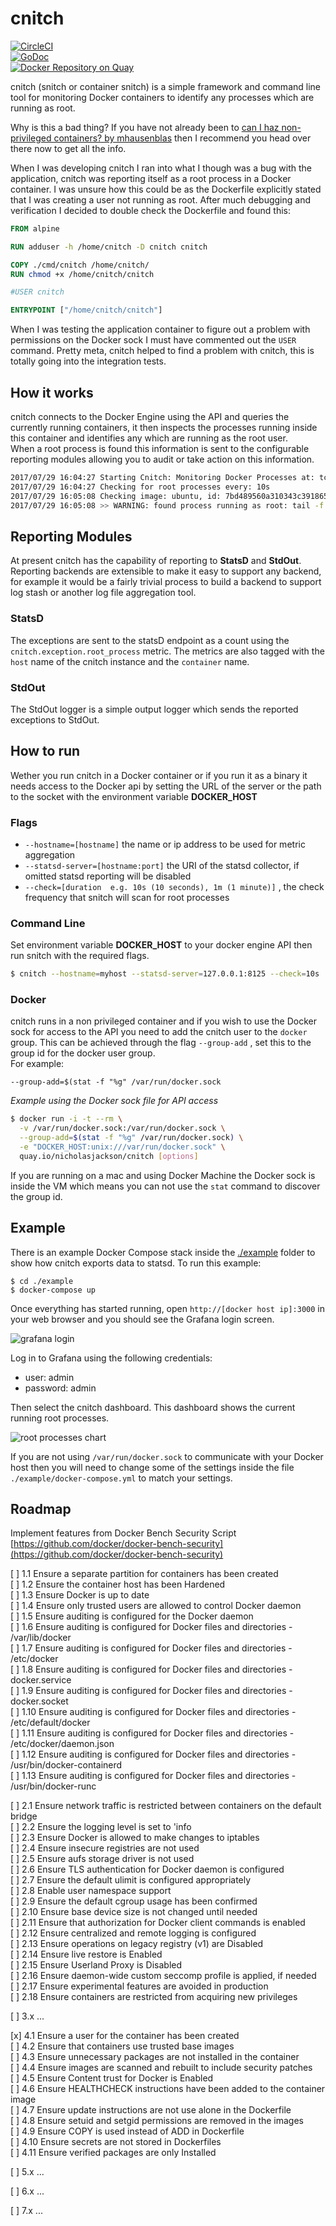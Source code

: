 # cnitch

 [![CircleCI](https://circleci.com/gh/nicholasjackson/cnitch.svg?style=svg)](https://circleci.com/gh/nicholasjackson/cnitch)  
 [![GoDoc](https://godoc.org/github.com/nicholasjackson/cnitch?status.svg)](https://godoc.org/github.com/nicholasjackson/cnitch)  
 [![Docker Repository on Quay](https://quay.io/repository/nicholasjackson/cnitch/status "Docker Repository on Quay")](https://quay.io/repository/nicholasjackson/cnitch)

cnitch (snitch or container snitch) is a simple framework and command line tool for monitoring Docker containers to identify any processes which are running as root.  

Why is this a bad thing?  If you have not already been to [can I haz non-privileged containers? by mhausenblas](http://canihaznonprivilegedcontainers.info) then I recommend you head over there now to get all the info.

When I was developing cnitch I ran into what I though was a bug with the application, cnitch was reporting itself as a root process in a Docker container.  I was unsure how this could be as the Dockerfile explicitly stated that I was creating a user not running as root.  After much debugging and verification I decided to double check the Dockerfile and found this:

```dockerfile
FROM alpine

RUN adduser -h /home/cnitch -D cnitch cnitch

COPY ./cmd/cnitch /home/cnitch/
RUN chmod +x /home/cnitch/cnitch

#USER cnitch

ENTRYPOINT ["/home/cnitch/cnitch"]
```

When I was testing the application container to figure out a problem with permissions on the Docker sock I must have commented out the `USER` command.  Pretty meta, cnitch helped to find a problem with cnitch, this is totally going into the integration tests.


## How it works
cnitch connects to the Docker Engine using the API and queries the currently running containers,  it then inspects the processes running inside this container and identifies any which are running as the root user.  
When a root process is found this information is sent to the configurable reporting modules allowing you to audit or take action on this information.

```bash
2017/07/29 16:04:27 Starting Cnitch: Monitoring Docker Processes at: tcp://172.16.255.128:2376
2017/07/29 16:04:27 Checking for root processes every: 10s
2017/07/29 16:05:08 Checking image: ubuntu, id: 7bd489560a310343c39186500daa680290289c27f7a730524a31355a3aaf0430
2017/07/29 16:05:08 >> WARNING: found process running as root: tail -f /dev/null pid: 365
```

## Reporting Modules
At present cnitch has the capability of reporting to **StatsD** and **StdOut**.  Reporting backends are extensible to make it easy to support any backend, for example it would be a fairly trivial process to build a backend to support log stash or another log file aggregation tool.

### StatsD
The exceptions are sent to the statsD endpoint as a count using the `cnitch.exception.root_process` metric.  The metrics are also tagged with the `host` name of the cnitch instance and the `container` name.

### StdOut
The StdOut logger is a simple output logger which sends the reported exceptions to StdOut. 

## How to run
Wether you run cnitch in a Docker container or if you run it as a binary it needs access to the Docker api by setting the URL of the server or the path to the socket with the environment variable **DOCKER_HOST**

### Flags
* `--hostname=[hostname]` the name or ip address to be used for metric aggregation
* `--statsd-server=[hostname:port]` the URI of the statsd collector, if omitted statsd reporting will be disabled
* `--check=[duration  e.g. 10s (10 seconds), 1m (1 minute)]` , the check frequency that snitch will scan for root processes

### Command Line
Set environment variable **DOCKER_HOST** to your docker engine API then run snitch with the required flags.

```bash
$ cnitch --hostname=myhost --statsd-server=127.0.0.1:8125 --check=10s
```

### Docker
cnitch runs in a non privileged container and if you wish to use the Docker sock for access to the API you need to add the cnitch user to the `docker` group.   This can be achieved through the flag `--group-add` , set this to the group id for the docker user group.  
 For example:

 `--group-add=$(stat -f "%g" /var/run/docker.sock`

*Example using the Docker sock file for API access*

```bash
$ docker run -i -t --rm \
  -v /var/run/docker.sock:/var/run/docker.sock \
  --group-add=$(stat -f "%g" /var/run/docker.sock) \
  -e "DOCKER_HOST:unix:///var/run/docker.sock" \
  quay.io/nicholasjackson/cnitch [options]
```

If you are running on a mac and using Docker Machine the Docker sock is inside the VM which means you can not use the `stat` command to discover the group id.

## Example
There is an example Docker Compose stack inside the [./example](/example) folder to show how cnitch exports data to statsd.  To run this example:

```
$ cd ./example
$ docker-compose up
``` 

Once everything has started running, open `http://[docker host ip]:3000` in your web browser and you should see the Grafana login screen.

![grafana login](./screen1.png)

Log in to Grafana using the following credentials:
* user: admin
* password: admin

Then select the cnitch dashboard.  This dashboard shows the current running root processes.  

![root processes chart](./screen2.png)

If you are not using `/var/run/docker.sock` to communicate with your Docker host then you will need to change some of the settings inside the file `./example/docker-compose.yml` to match your settings.

## Roadmap
Implement features from Docker Bench Security Script [https://github.com/docker/docker-bench-security](https://github.com/docker/docker-bench-security)

[ ] 1.1 Ensure a separate partition for containers has been created  
[ ] 1.2 Ensure the container host has been Hardened  
[ ] 1.3 Ensure Docker is up to date  
[ ] 1.4 Ensure only trusted users are allowed to control Docker daemon  
[ ] 1.5 Ensure auditing is configured for the Docker daemon   
[ ] 1.6 Ensure auditing is configured for Docker files and directories - /var/lib/docker  
[ ] 1.7 Ensure auditing is configured for Docker files and directories - /etc/docker  
[ ] 1.8 Ensure auditing is configured for Docker files and directories - docker.service  
[ ] 1.9 Ensure auditing is configured for Docker files and directories - docker.socket   
[ ] 1.10 Ensure auditing is configured for Docker files and directories - /etc/default/docker  
[ ] 1.11 Ensure auditing is configured for Docker files and directories - /etc/docker/daemon.json  
[ ] 1.12 Ensure auditing is configured for Docker files and directories - /usr/bin/docker-containerd  
[ ] 1.13 Ensure auditing is configured for Docker files and directories - /usr/bin/docker-runc  

[ ] 2.1 Ensure network traffic is restricted between containers on the default bridge  
[ ] 2.2 Ensure the logging level is set to 'info  
[ ] 2.3 Ensure Docker is allowed to make changes to iptables  
[ ] 2.4 Ensure insecure registries are not used  
[ ] 2.5 Ensure aufs storage driver is not used  
[ ] 2.6 Ensure TLS authentication for Docker daemon is configured  
[ ] 2.7 Ensure the default ulimit is configured appropriately  
[ ] 2.8 Enable user namespace support  
[ ] 2.9 Ensure the default cgroup usage has been confirmed  
[ ] 2.10 Ensure base device size is not changed until needed  
[ ] 2.11 Ensure that authorization for Docker client commands is enabled  
[ ] 2.12 Ensure centralized and remote logging is configured  
[ ] 2.13 Ensure operations on legacy registry (v1) are Disabled  
[ ] 2.14 Ensure live restore is Enabled  
[ ] 2.15 Ensure Userland Proxy is Disabled  
[ ] 2.16 Ensure daemon-wide custom seccomp profile is applied, if needed  
[ ] 2.17 Ensure experimental features are avoided in production  
[ ] 2.18 Ensure containers are restricted from acquiring new privileges  
  
[ ] 3.x ...  
  
[x] 4.1 Ensure a user for the container has been created  
[ ] 4.2 Ensure that containers use trusted base images  
[ ] 4.3 Ensure unnecessary packages are not installed in the container  
[ ] 4.4 Ensure images are scanned and rebuilt to include security patches  
[ ] 4.5 Ensure Content trust for Docker is Enabled  
[ ] 4.6 Ensure HEALTHCHECK instructions have been added to the container image  
[ ] 4.7 Ensure update instructions are not use alone in the Dockerfile  
[ ] 4.8 Ensure setuid and setgid permissions are removed in the images  
[ ] 4.9 Ensure COPY is used instead of ADD in Dockerfile  
[ ] 4.10 Ensure secrets are not stored in Dockerfiles  
[ ] 4.11 Ensure verified packages are only Installed  
  
[ ] 5.x ...  
  
[ ] 6.x ...  
  
[ ] 7.x ...  
